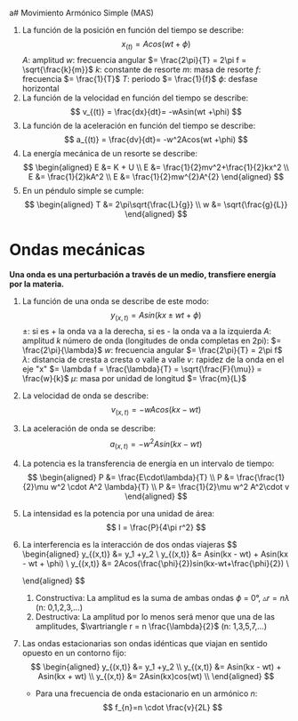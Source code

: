 a# Movimiento Armónico Simple (MAS)
1. La función de la posición en función del tiempo se describe:
$$
x_{(t)} = Acos(wt +\phi)
$$
	$A$: amplitud
	$w$: frecuencia angular $= \frac{2\pi}{T} = 2\pi f = \sqrt{\frac{k}{m}}$
	$k$: constante de resorte
	$m$: masa de resorte
	$f$: frecuencia $= \frac{1}{T}$
	$T$: periodo $= \frac{1}{f}$
	$\phi$: desfase horizontal
2. La función de la velocidad en función del tiempo se describe:
	$$
	v_{(t)} = \frac{dx}{dt}= -wAsin(wt +\phi)
	$$
3. La función de la aceleración en función del tiempo se describe:
	$$
	a_{(t)} = \frac{dv}{dt}= -w^2Acos(wt +\phi)
	$$
4. La energía mecánica de un resorte se describe:
	$$
	\begin{aligned}
	E &= K + U \\
	E &= \frac{1}{2}mv^2+\frac{1}{2}kx^2 \\
	E &= \frac{1}{2}kA^2 \\
	E &= \frac{1}{2}mw^{2}A^{2}
	\end{aligned}
	$$
5. En un péndulo simple se cumple:
   $$
	\begin{aligned}
	T &= 2\pi\sqrt{\frac{L}{g}} \\
	w &= \sqrt{\frac{g}{L}}
	\end{aligned}
   $$
# Ondas mecánicas
**Una onda es una perturbación a través de un medio, transfiere energía por la materia.**
1. La función de una onda se describe de este modo:   
	$$
		y_{(x,t)} = Asin(kx\pm wt+\phi)
	$$
	$\pm$: si es + la onda va a la derecha, si es - la onda va a la izquierda
	$A$: amplitud
	$k$ número de onda (longitudes de onda completas en 2pi): $= \frac{2\pi}{\lambda}$
	$w$: frecuencia angular $= \frac{2\pi}{T} = 2\pi f$
	$\lambda$: distancia de cresta a cresta o valle a valle
	$v$: rapidez de la onda en el eje "x" $= \lambda f = \frac{\lambda}{T} = \sqrt{\frac{F}{\mu}} = \frac{w}{k}$
	$\mu$: masa por unidad de longitud $= \frac{m}{L}$
1. La velocidad de onda se describe:
$$
v_{(x,t)}=-wAcos(kx-wt)
$$
3. La aceleración de onda se describe:
$$
a_{(x,t)} = -w^2Asin(kx-wt)
$$
4. La potencia es la transferencia de energía en un intervalo de tiempo:
   $$
   \begin{aligned}
   P &= \frac{E\cdot\lambda}{T} \\
   P &= \frac{\frac{1}{2}\mu w^2 \cdot A^2 \lambda}{T} \\
   P &= \frac{1}{2}\mu w^2 A^2\cdot v 
   \end{aligned}
   $$
5. La intensidad es la potencia por una unidad de área:
   $$
   I = \frac{P}{4\pi r^2}
   $$
6. La interferencia es la interacción de dos ondas viajeras
   $$
   \begin{aligned}
   y_{(x,t)} &= y_1 +y_2 \\
   y_{(x,t)} &= Asin(kx - wt) + Asin(kx - wt + \phi) \\
   y_{(x,t)} &= 2Acos(\frac{\phi}{2})sin(kx-wt+\frac{\phi}{2}) \\
   
   \end{aligned}
   $$
	1. Constructiva: La amplitud es la suma de ambas ondas $\phi$ = 0°, $\vartriangle r = n \lambda$ (n: 0,1,2,3,...)
	2. Destructiva: La amplitud por lo menos será menor que una de las amplitudes, $\vartriangle r = n \frac{\lambda}{2}$ (n: 1,3,5,7,...)
7. Las ondas estacionarias son ondas idénticas que viajan en sentido opuesto en un contorno fijo:
   $$
   \begin{aligned}
   y_{(x,t)} &= y_1 +y_2 \\
   y_{(x,t)} &= Asin(kx - wt) + Asin(kx + wt) \\
   y_{(x,t)} &= 2Asin(kx)cos(wt) \\   
   \end{aligned}
   $$
   - Para una frecuencia de onda estacionario en un armónico $n$:
   $$
   f_{n}=n \cdot \frac{v}{2L}
   $$
